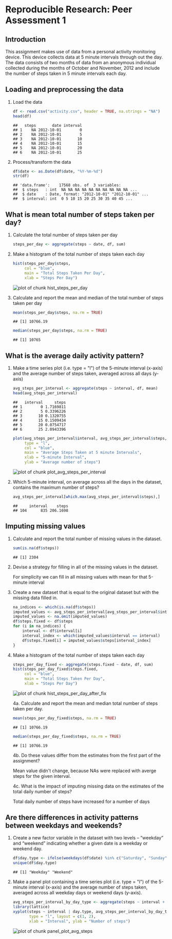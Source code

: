 # Reproducible Research: Peer Assessment 1

## Introduction
This assignment makes use of data from a personal activity monitoring device. This device collects data at 5 minute intervals through out the day. The data consists of two months of data from an anonymous individual collected during the months of October and November, 2012 and include the number of steps taken in 5 minute intervals each day.

## Loading and preprocessing the data
1. Load the data
    
    ```r
    df <- read.csv("activity.csv", header = TRUE, na.strings = "NA")
    head(df)
    ```
    
    ```
    ##   steps       date interval
    ## 1    NA 2012-10-01        0
    ## 2    NA 2012-10-01        5
    ## 3    NA 2012-10-01       10
    ## 4    NA 2012-10-01       15
    ## 5    NA 2012-10-01       20
    ## 6    NA 2012-10-01       25
    ```

2. Process/transform the data
    
    ```r
    df$date <- as.Date(df$date, "%Y-%m-%d")
    str(df)
    ```
    
    ```
    ## 'data.frame':	17568 obs. of  3 variables:
    ##  $ steps   : int  NA NA NA NA NA NA NA NA NA NA ...
    ##  $ date    : Date, format: "2012-10-01" "2012-10-01" ...
    ##  $ interval: int  0 5 10 15 20 25 30 35 40 45 ...
    ```

## What is mean total number of steps taken per day?
1. Calculate the total number of steps taken per day
    
    ```r
    steps_per_day <- aggregate(steps ~ date, df, sum)
    ```

2. Make a histogram of the total number of steps taken each day
    
    ```r
    hist(steps_per_day$steps,
         col = "blue",
         main = "Total Steps Taken Per Day",
         xlab = "Steps Per Day")
    ```
    
    ![plot of chunk hist_steps_per_day](figure/hist_steps_per_day-1.png) 

3. Calculate and report the mean and median of the total number of steps taken per day
    
    ```r
    mean(steps_per_day$steps, na.rm = TRUE)
    ```
    
    ```
    ## [1] 10766.19
    ```
    
    ```r
    median(steps_per_day$steps, na.rm = TRUE)
    ```
    
    ```
    ## [1] 10765
    ```

## What is the average daily activity pattern?
1. Make a time series plot (i.e. type = "l") of the 5-minute interval (x-axis) and the average number of steps taken, averaged across all days (y-axis)
    
    ```r
    avg_steps_per_interval <- aggregate(steps ~ interval, df, mean)
    head(avg_steps_per_interval)
    ```
    
    ```
    ##   interval     steps
    ## 1        0 1.7169811
    ## 2        5 0.3396226
    ## 3       10 0.1320755
    ## 4       15 0.1509434
    ## 5       20 0.0754717
    ## 6       25 2.0943396
    ```
    
    ```r
    plot(avg_steps_per_interval$interval, avg_steps_per_interval$steps,
         type = "l",         
         col = "blue",
         main = "Average Steps Taken at 5 minute Intervals",
         xlab = "5-minute Interval", 
         ylab = "Average number of steps")
    ```
    
    ![plot of chunk plot_avg_steps_per_interval](figure/plot_avg_steps_per_interval-1.png) 

2. Which 5-minute interval, on average across all the days in the dataset, contains the maximum number of steps?
    
    ```r
    avg_steps_per_interval[which.max(avg_steps_per_interval$steps),]
    ```
    
    ```
    ##     interval    steps
    ## 104      835 206.1698
    ```

## Imputing missing values
1. Calculate and report the total number of missing values in the dataset.
    
    ```r
    sum(is.na(df$steps))
    ```
    
    ```
    ## [1] 2304
    ```

2. Devise a strategy for filling in all of the missing values in the dataset.
    
    For simplicity we can fill in all missing values with mean for that 5-minute interval

3. Create a new dataset that is equal to the original dataset but with the missing data filled in.
    
    ```r
    na_indices <- which(is.na(df$steps))
    imputed_values <- avg_steps_per_interval[avg_steps_per_interval$interval == df[na_indices,3],]
    imputed_values <- na.omit(imputed_values)
    df$steps.fixed <- df$steps
    for (i in na_indices) {
        interval <- df$interval[i]
        interval_index <- which(imputed_values$interval == interval)
        df$steps.fixed[i] = imputed_values$steps[interval_index]
    }    
    ```

4. Make a histogram of the total number of steps taken each day
    
    ```r
    steps_per_day_fixed <- aggregate(steps.fixed ~ date, df, sum)
    hist(steps_per_day_fixed$steps.fixed,
         col = "blue",
         main = "Total Steps Taken Per Day",
         xlab = "Steps Per Day")
    ```
    
    ![plot of chunk hist_steps_per_day_after_fix](figure/hist_steps_per_day_after_fix-1.png) 

    4a. Calculate and report the mean and median total number of steps taken per day.
    
    ```r
    mean(steps_per_day_fixed$steps, na.rm = TRUE)
    ```
    
    ```
    ## [1] 10766.19
    ```
    
    ```r
    median(steps_per_day_fixed$steps, na.rm = TRUE)
    ```
    
    ```
    ## [1] 10766.19
    ```
    
    4b. Do these values differ from the estimates from the first part of the assignment?
    
    Mean value didn't change, because NAs were replaced with averge steps for the given interval.
    
    4c. What is the impact of imputing missing data on the estimates of the total daily number of steps?
    
    Total daily number of steps have increased for a number of days 

## Are there differences in activity patterns between weekdays and weekends?

1. Create a new factor variable in the dataset with two levels – “weekday” and “weekend” indicating whether a given date is a weekday or weekend day.
    
    ```r
    df$day.type <- ifelse(weekdays(df$date) %in% c("Saturday", "Sunday"), "Weekend", "Weekday")
    unique(df$day.type)
    ```
    
    ```
    ## [1] "Weekday" "Weekend"
    ```
    
2. Make a panel plot containing a time series plot (i.e. type = "l") of the 5-minute interval (x-axis) and the average number of steps taken, averaged across all weekday days or weekend days (y-axis).
    
    ```r
    avg_steps_per_interval_by_day_type <- aggregate(steps ~ interval + day.type, df, mean)
    library(lattice)
    xyplot(steps ~ interval | day.type, avg_steps_per_interval_by_day_type, 
           type = "l", layout = c(1, 2), 
           xlab = "Interval", ylab = "Number of steps")
    ```
    
    ![plot of chunk panel_plot_avg_steps](figure/panel_plot_avg_steps-1.png) 

